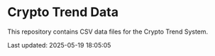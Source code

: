 # Crypto Trend Data

This repository contains CSV data files for the Crypto Trend System.

Last updated: 2025-05-19 18:05:05
